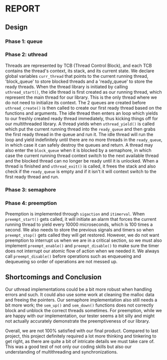 # REPORT
## Design

### Phase 1: queue
### Phase 2: uthread
Threads are represented by TCB (Thread Control Block), and each TCB contains the thread's context, its stack, and its current state. We declare global variables `curr_thread` that points to the current running thread, 'block_queue' to store blocked threads and a 'ready_queue' to store the ready threads. When the thread library is initiated by calling `uthread_start()`, the idle thread is first created as our running thread, which represent the main thread for our library. This is the only thread where we do not need to initialize its context. The 2 queues are created before `uthread_create()` is then called to create our first ready thread based on the functions and arguments. The idle thread then enters an loop which yields to our freshly created ready thread immediately, thus kicking things off for our multithreaded library. A thread yields when `uthread_yield()` is called which put the current running thread into the `ready_queue` and then grabs the first ready thread in the queue and run it. The idle thread will run the loop and yield indefinitely until there are no more threads in the `ready_queue`, in which case it can safely destroy the queues and return. A thread may also enter the `block_queue` when it is blocked by a semaphore, in which case the current running thread context switch to the next available thread and the blocked thread can no longer be ready until it is unlocked. When a thread is finished and `uthread_exit()` is called, it frees the stack and also check if the `ready_queue` is empty and if it isn't it will context switch to the first ready thread and run.

### Phase 3: semaphore

### Phase 4: preemption
Preemption is implemented through `sigaction` and `itimerval`. When `preempt_start()` gets called, it will initiate an alarm that forces the current running thread to yield every 10000 microseconds, which is 100 times a second. We also needs to store the previous signals and timers so when `preempt_stop()` gets called they will get restored. However, we do not want preemption to interrupt us when we are in a critical section, so we must also implement `preempt_enable()` and `preempt_disable()` to make sure the timer does not interrupt our atomic flow of action when we needed it. We always call `preempt_disable()` before operations such as enqueueing and dequeueing so order of operations are not messed up.

## Shortcomings and Conclusion
Our uthread implementations could be a bit more robust when handling errors and such. It could also use some work at cleaning the malloc data and freeing the pointers. Our semaphore implementation also still needs a bit more work; the `sem_up()` and `sem_down()` functions does not correctly block and unblock the correct threads sometimes. For preemption, while we are happy with our implementation, our tester seems a bit silly and might not actually accurately demonstrate the preemptiveness of our library. 

Overall, we are not 100% satisfied with our final product. Compared to last project, this project definitely required a lot more thinking and tinkering to get right, as there are quite a bit of intricate details we must take care of. This was a good test of not only our coding skills but also our understanding of multithreading and synchronizations.
